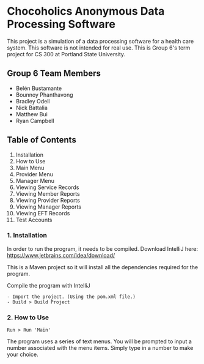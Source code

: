 # Chocoholics Anonymous Data Processing Software
This project is a simulation of a data processing software for a health care system.
This software is not intended for real use.
This is Group 6's term project for CS 300 at Portland State University.

## Group 6 Team Members
* Belén Bustamante
* Bounnoy Phanthavong
* Bradley Odell
* Nick Battalia
* Matthew Bui
* Ryan Campbell

## Table of Contents
1. Installation
2. How to Use
3. Main Menu
4. Provider Menu
5. Manager Menu
6. Viewing Service Records
7. Viewing Member Reports
8. Viewing Provider Reports
9. Viewing Manager Reports
10. Viewing EFT Records
11. Test Accounts

### 1. Installation
In order to run the program, it needs to be compiled. Download IntelliJ here: https://www.jetbrains.com/idea/download/

This is a Maven project so it will install all the dependencies required for the program.

Compile the program with IntelliJ
```
- Import the project. (Using the pom.xml file.)
- Build > Build Project
```

### 2. How to Use
`Run > Run 'Main'`

The program uses a series of text menus. You will be prompted to input a number associated with the menu items. Simply type in a number to make your choice.
